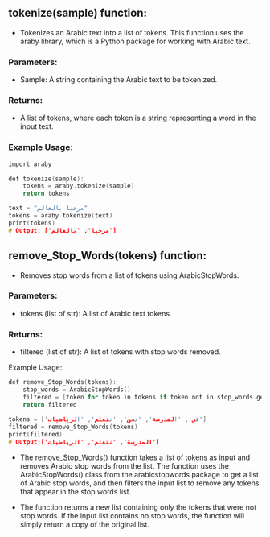 
## tokenize(sample) function:
* Tokenizes an Arabic text into a list of tokens. This function uses the araby library, which is a Python package for working with Arabic text.

### Parameters:
* Sample: A string containing the Arabic text to be tokenized.        
### Returns:
* A list of tokens, where each token is a string representing a word in the input text.         
### Example Usage:
```c
import araby

def tokenize(sample):
    tokens = araby.tokenize(sample)
    return tokens

text = "مرحبا بالعالم"
tokens = araby.tokenize(text)
print(tokens)
# Output: ['مرحبا', 'بالعالم']
```
## remove_Stop_Words(tokens) function:
* Removes stop words from a list of tokens using ArabicStopWords.

### Parameters:
* tokens (list of str): A list of Arabic text tokens.

### Returns:
* filtered (list of str): A list of tokens with stop words removed.

Example Usage:
```c
def remove_Stop_Words(tokens):
    stop_words = ArabicStopWords()
    filtered = [token for token in tokens if token not in stop_words.get_stop_words()]
    return filtered 
    
tokens = ['في', 'المدرسة', 'نحن', 'نتعلم', 'الرياضيات']
filtered = remove_Stop_Words(tokens)
print(filtered)
# Output:['المدرسة', 'نتعلم', 'الرياضيات']
```
* The remove_Stop_Words() function takes a list of tokens as input and removes Arabic stop words from the list. The function uses the ArabicStopWords() class from the arabicstopwords package to get a list of Arabic stop words, and then filters the input list to remove any tokens that appear in the stop words list.

* The function returns a new list containing only the tokens that were not stop words. If the input list contains no stop words, the function will simply return a copy of the original list.
